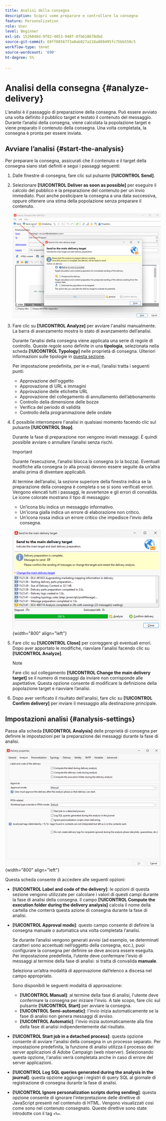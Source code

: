 ```yaml
---
title: Analisi della consegna
description: Scopri come preparare e controllare la consegna
feature: Personalization
role: User
level: Beginner
exl-id: 1526048d-9f02-4853-948f-8fb618670dbd
source-git-commit: 69ff08567f3a0ab827a118a089495fc75bb550c5
workflow-type: tm+mt
source-wordcount: '690'
ht-degree: 5%

---
```


# Analisi della consegna {#analyze-delivery}

L’analisi è il passaggio di preparazione della consegna. Può essere avviato una volta definito il pubblico target e testato il contenuto del messaggio. Durante l’analisi della consegna, viene calcolata la popolazione target e viene preparato il contenuto della consegna. Una volta completata, la consegna è pronta per essere inviata.

## Avviare l’analisi {#start-the-analysis}

Per preparare la consegna, assicurati che il contenuto e il target della consegna siano stati definiti e segui i passaggi seguenti:

1. Dalle finestre di consegna, fare clic sul pulsante **[!UICONTROL Send]**.
1. Selezionare **[!UICONTROL Deliver as soon as possible]** per eseguire il calcolo del pubblico e la preparazione del contenuto per un invio immediato. Puoi anche posticipare la consegna a una data successiva, oppure ottenere una stima della popolazione senza preparare il contenuto.

   ![](assets/delivery-analysis-start.png)

1. Fare clic su **[!UICONTROL Analyze]** per avviare l&#39;analisi manualmente. La barra di avanzamento mostra lo stato di avanzamento dell’analisi.

   Durante l’analisi della consegna viene applicata una serie di regole di controllo. Queste regole sono definite in una **tipologia**, selezionata nella scheda **[!UICONTROL Typology]** nelle proprietà di consegna. Ulteriori informazioni sulle tipologie in [questa sezione](../../automation/campaign-opt/campaign-typologies.md).

   Per impostazione predefinita, per le e-mail, l’analisi tratta i seguenti punti:

   * Approvazione dell&#39;oggetto
   * Approvazione di URL e immagini
   * Approvazione delle etichette URL
   * Approvazione del collegamento di annullamento dell’abbonamento
   * Controllo della dimensione delle bozze
   * Verifica del periodo di validità
   * Controllo della programmazione delle ondate


1. È possibile interrompere l&#39;analisi in qualsiasi momento facendo clic sul pulsante **[!UICONTROL Stop]**.

   Durante la fase di preparazione non vengono inviati messaggi. È quindi possibile avviare o annullare l’analisi senza rischi.

   >[!IMPORTANT]
   >
   >Durante l’esecuzione, l’analisi blocca la consegna (o la bozza). Eventuali modifiche alla consegna (o alla prova) devono essere seguite da un’altra analisi prima di diventare applicabili.

   Al termine dell’analisi, la sezione superiore della finestra indica se la preparazione della consegna è completa o se si sono verificati errori. Vengono elencati tutti i passaggi, le avvertenze e gli errori di convalida. Le icone colorate mostrano il tipo di messaggio:

   * Un’icona blu indica un messaggio informativo.
   * Un&#39;icona gialla indica un errore di elaborazione non critico.
   * Un’icona rossa indica un errore critico che impedisce l’invio della consegna.

   ![](assets/delivery-analysis-results.png){width="800" align="left"}

1. Fare clic su **[!UICONTROL Close]** per correggere gli eventuali errori. Dopo aver apportato le modifiche, riavviare l&#39;analisi facendo clic su **[!UICONTROL Analyze]**.

   >[!NOTE]
   >
   >Fare clic sul collegamento **[!UICONTROL Change the main delivery target]** se il numero di messaggi da inviare non corrisponde alle aspettative. Questa opzione consente di modificare la definizione della popolazione target e riavviare l’analisi.
   >

1. Dopo aver verificato il risultato dell&#39;analisi, fare clic su **[!UICONTROL Confirm delivery]** per inviare il messaggio alla destinazione principale.


## Impostazioni analisi {#analysis-settings}

Passa alla scheda **[!UICONTROL Analysis]** delle proprietà di consegna per definire le impostazioni per la preparazione dei messaggi durante la fase di analisi.

![](assets/delivery-properties-analysis-tab.png){width="800" align="left"}

Questa scheda consente di accedere alle seguenti opzioni:

* **[!UICONTROL Label and code of the delivery]**: le opzioni di questa sezione vengono utilizzate per calcolare i valori di questi campi durante la fase di analisi della consegna. Il campo **[!UICONTROL Compute the execution folder during the delivery analysis]** calcola il nome della cartella che conterrà questa azione di consegna durante la fase di analisi.

* **[!UICONTROL Approval mode]**: questo campo consente di definire la consegna manuale o automatica una volta completata l&#39;analisi.

  Se durante l’analisi vengono generati avvisi (ad esempio, se determinati caratteri sono accentuati nell’oggetto della consegna, ecc.), puoi configurare la consegna per definire se deve ancora essere eseguita. Per impostazione predefinita, l’utente deve confermare l’invio di messaggi al termine della fase di analisi: si tratta di convalida **manuale**.

  Seleziona un’altra modalità di approvazione dall’elenco a discesa nel campo appropriato.

  Sono disponibili le seguenti modalità di approvazione:

   * **[!UICONTROL Manual]**: al termine della fase di analisi, l&#39;utente deve confermare la consegna per iniziare l&#39;invio. A tale scopo, fare clic sul pulsante **[!UICONTROL Start]** per avviare la consegna.
   * **[!UICONTROL Semi-automatic]**: l&#39;invio inizia automaticamente se la fase di analisi non genera messaggi di avviso.
   * **[!UICONTROL Automatic]**: l&#39;invio inizia automaticamente alla fine della fase di analisi indipendentemente dal risultato.

* **[!UICONTROL Start job in a detached process]**: questa opzione consente di avviare l&#39;analisi della consegna in un processo separato. Per impostazione predefinita, la funzione di analisi utilizza il processo del server applicazioni di Adobe Campaign (web nlserver). Selezionando questa opzione, l&#39;analisi verrà completata anche in caso di errore del server applicazioni.
* **[!UICONTROL Log SQL queries generated during the analysis in the journal]**: questa opzione aggiunge i registri di query SQL al giornale di registrazione di consegna durante la fase di analisi.
* **[!UICONTROL Ignore personalization scripts during sending]**: questa opzione consente di ignorare l&#39;interpretazione delle direttive di JavaScript presenti nel contenuto di HTML. Vengono visualizzati così come sono nel contenuto consegnato. Queste direttive sono state introdotte con il tag `<%=`.
